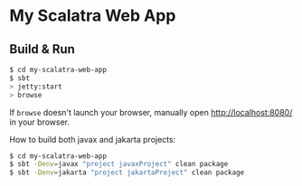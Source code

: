 # My Scalatra Web App #

## Build & Run ##

```sh
$ cd my-scalatra-web-app
$ sbt
> jetty:start
> browse
```

If `browse` doesn't launch your browser, manually open [http://localhost:8080/](http://localhost:8080/) in your browser.

How to build both javax and jakarta projects:
```sh
$ cd my-scalatra-web-app
$ sbt -Denv=javax "project javaxProject" clean package 
$ sbt -Denv=jakarta "project jakartaProject" clean package
```
